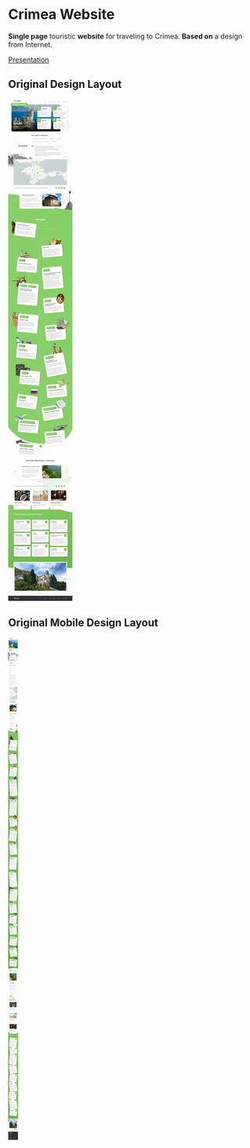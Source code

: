 # Crimea Website

**Single page** touristic **website** for traveling to Crimea. **Based on** a design from Internet.

[Presentation](https://alexey96may.github.io/Crimea-website/dist/)

## Original Design Layout

![Alt-Original Design Layout](/design.webp)

## Original Mobile Design Layout

![Alt-Original mobile Design Layout](/mobile_design.webp)
